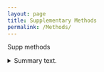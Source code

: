 ```yaml
---
layout: page
title: Supplementary Methods
permalink: /Methods/
---
```


Supp methods

<details>
<summary>Summary text.</summary>
    
```c
#include <stdio.h>

int main(void) {
    printf("Hello World!\n");
    return 0;
}
```

    
</details>
